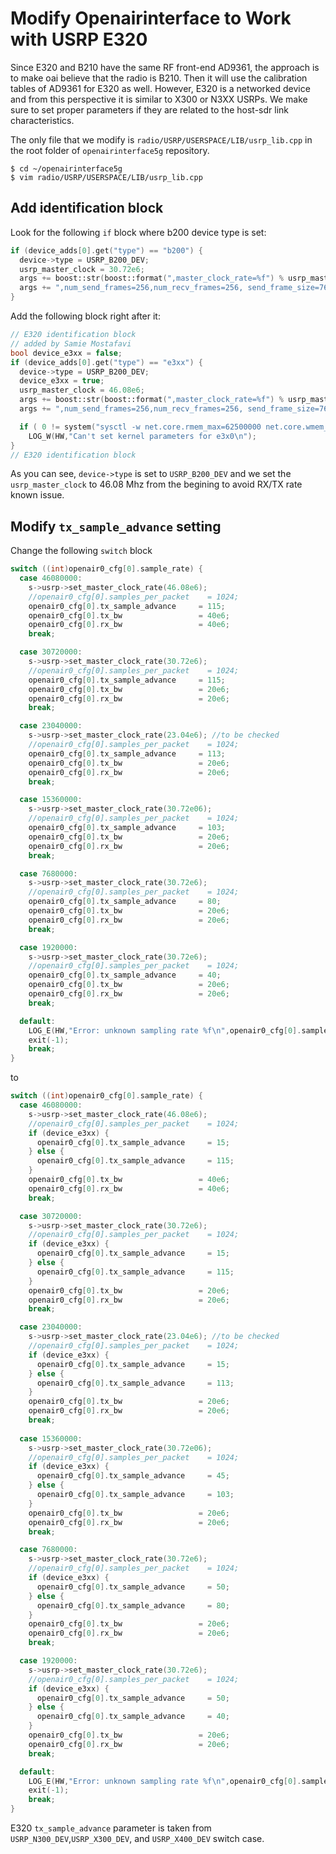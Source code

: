 # Modify Openairinterface to Work with USRP E320

Since E320 and B210 have the same RF front-end AD9361, the approach is to make oai believe that the radio is B210. Then it will use the calibration tables of AD9361 for E320 as well. However, E320 is a networked device and from this perspective it is similar to X300 or N3XX USRPs. We make sure to set proper parameters if they are related to the host-sdr link characteristics.

The only file that we modify is `radio/USRP/USERSPACE/LIB/usrp_lib.cpp` in the root folder of `openairinterface5g` repository.

``` console
$ cd ~/openairinterface5g
$ vim radio/USRP/USERSPACE/LIB/usrp_lib.cpp
```

## Add identification block

Look for the following `if` block where b200 device type is set:
```cpp
if (device_adds[0].get("type") == "b200") {
  device->type = USRP_B200_DEV;
  usrp_master_clock = 30.72e6;
  args += boost::str(boost::format(",master_clock_rate=%f") % usrp_master_clock);
  args += ",num_send_frames=256,num_recv_frames=256, send_frame_size=7680, recv_frame_size=7680" ;
}
```
Add the following block right after it:
```cpp
// E320 identification block
// added by Samie Mostafavi
bool device_e3xx = false;
if (device_adds[0].get("type") == "e3xx") {
  device->type = USRP_B200_DEV;
  device_e3xx = true;
  usrp_master_clock = 46.08e6;
  args += boost::str(boost::format(",master_clock_rate=%f") % usrp_master_clock);
  args += ",num_send_frames=256,num_recv_frames=256, send_frame_size=7680, recv_frame_size=7680";

  if ( 0 != system("sysctl -w net.core.rmem_max=62500000 net.core.wmem_max=62500000") )
    LOG_W(HW,"Can't set kernel parameters for e3x0\n");
}
// E320 identification block
```

As you can see, `device->type` is set to `USRP_B200_DEV` and we set the `usrp_master_clock` to 46.08 Mhz from the begining to avoid RX/TX rate known issue.

## Modify `tx_sample_advance` setting

Change the following `switch` block
```cpp
switch ((int)openair0_cfg[0].sample_rate) {
  case 46080000:
    s->usrp->set_master_clock_rate(46.08e6);
    //openair0_cfg[0].samples_per_packet    = 1024;
    openair0_cfg[0].tx_sample_advance     = 115;
    openair0_cfg[0].tx_bw                 = 40e6;
    openair0_cfg[0].rx_bw                 = 40e6;
    break;

  case 30720000:
    s->usrp->set_master_clock_rate(30.72e6);
    //openair0_cfg[0].samples_per_packet    = 1024;
    openair0_cfg[0].tx_sample_advance     = 115;
    openair0_cfg[0].tx_bw                 = 20e6;
    openair0_cfg[0].rx_bw                 = 20e6;
    break;

  case 23040000:
    s->usrp->set_master_clock_rate(23.04e6); //to be checked
    //openair0_cfg[0].samples_per_packet    = 1024;
    openair0_cfg[0].tx_sample_advance     = 113;
    openair0_cfg[0].tx_bw                 = 20e6;
    openair0_cfg[0].rx_bw                 = 20e6;
    break;

  case 15360000:
    s->usrp->set_master_clock_rate(30.72e06);
    //openair0_cfg[0].samples_per_packet    = 1024;
    openair0_cfg[0].tx_sample_advance     = 103;
    openair0_cfg[0].tx_bw                 = 20e6;
    openair0_cfg[0].rx_bw                 = 20e6;
    break;

  case 7680000:
    s->usrp->set_master_clock_rate(30.72e6);
    //openair0_cfg[0].samples_per_packet    = 1024;
    openair0_cfg[0].tx_sample_advance     = 80;
    openair0_cfg[0].tx_bw                 = 20e6;
    openair0_cfg[0].rx_bw                 = 20e6;
    break;

  case 1920000:
    s->usrp->set_master_clock_rate(30.72e6);
    //openair0_cfg[0].samples_per_packet    = 1024;
    openair0_cfg[0].tx_sample_advance     = 40;
    openair0_cfg[0].tx_bw                 = 20e6;
    openair0_cfg[0].rx_bw                 = 20e6;
    break;

  default:
    LOG_E(HW,"Error: unknown sampling rate %f\n",openair0_cfg[0].sample_rate);
    exit(-1);
    break;
}

```
to
```cpp
switch ((int)openair0_cfg[0].sample_rate) {
  case 46080000:
    s->usrp->set_master_clock_rate(46.08e6);
    //openair0_cfg[0].samples_per_packet    = 1024;
    if (device_e3xx) {
      openair0_cfg[0].tx_sample_advance     = 15;
    } else {
      openair0_cfg[0].tx_sample_advance     = 115;
    }
    openair0_cfg[0].tx_bw                 = 40e6;
    openair0_cfg[0].rx_bw                 = 40e6;
    break;

  case 30720000:
    s->usrp->set_master_clock_rate(30.72e6);
    //openair0_cfg[0].samples_per_packet    = 1024;
    if (device_e3xx) {
      openair0_cfg[0].tx_sample_advance     = 15;
    } else {
      openair0_cfg[0].tx_sample_advance     = 115;
    }
    openair0_cfg[0].tx_bw                 = 20e6;
    openair0_cfg[0].rx_bw                 = 20e6;
    break;

  case 23040000:
    s->usrp->set_master_clock_rate(23.04e6); //to be checked
    //openair0_cfg[0].samples_per_packet    = 1024;
    if (device_e3xx) {
      openair0_cfg[0].tx_sample_advance     = 15;
    } else {
      openair0_cfg[0].tx_sample_advance     = 113;
    }
    openair0_cfg[0].tx_bw                 = 20e6;
    openair0_cfg[0].rx_bw                 = 20e6;
    break;
    
  case 15360000:
    s->usrp->set_master_clock_rate(30.72e06);
    //openair0_cfg[0].samples_per_packet    = 1024;
    if (device_e3xx) {
      openair0_cfg[0].tx_sample_advance     = 45;
    } else {
      openair0_cfg[0].tx_sample_advance     = 103;
    }
    openair0_cfg[0].tx_bw                 = 20e6;
    openair0_cfg[0].rx_bw                 = 20e6;
    break;

  case 7680000:
    s->usrp->set_master_clock_rate(30.72e6);
    //openair0_cfg[0].samples_per_packet    = 1024;
    if (device_e3xx) {
      openair0_cfg[0].tx_sample_advance     = 50;
    } else {
      openair0_cfg[0].tx_sample_advance     = 80;
    }
    openair0_cfg[0].tx_bw                 = 20e6;
    openair0_cfg[0].rx_bw                 = 20e6;
    break;

  case 1920000:
    s->usrp->set_master_clock_rate(30.72e6);
    //openair0_cfg[0].samples_per_packet    = 1024;
    if (device_e3xx) {
      openair0_cfg[0].tx_sample_advance     = 50;
    } else {
      openair0_cfg[0].tx_sample_advance     = 40;
    }
    openair0_cfg[0].tx_bw                 = 20e6;
    openair0_cfg[0].rx_bw                 = 20e6;
    break;

  default:
    LOG_E(HW,"Error: unknown sampling rate %f\n",openair0_cfg[0].sample_rate);
    exit(-1);
    break;
}
```

E320 `tx_sample_advance` parameter is taken from `USRP_N300_DEV`,`USRP_X300_DEV`, and `USRP_X400_DEV` switch case.
